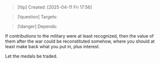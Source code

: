 
>[!tip] Created: [2025-04-11 Fri 17:56]

>[!question] Targets: 

>[!danger] Depends: 

If contributions to the military were at least recognized, then the value of them after the war could be reconstituted somehow, where you should at least make back what you put in, plus interest.

Let the medals be traded.